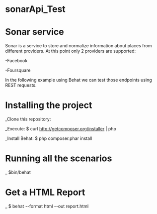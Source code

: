 # sonarApi_Test

# Sonar service

Sonar is a service to store and normalize information about places from different providers. At this point only 2 providers are supported:

  -Facebook
  
  -Foursquare
  
In the following example using Behat we can test those endpoints using REST requests.

# Installing the project

_Clone this repository: 

_Execute: $ curl http://getcomposer.org/installer | php

_Install Behat: $ php composer.phar install

# Running all the scenarios

_ $bin/behat

# Get a HTML Report

_ $ behat --format html --out report.html


